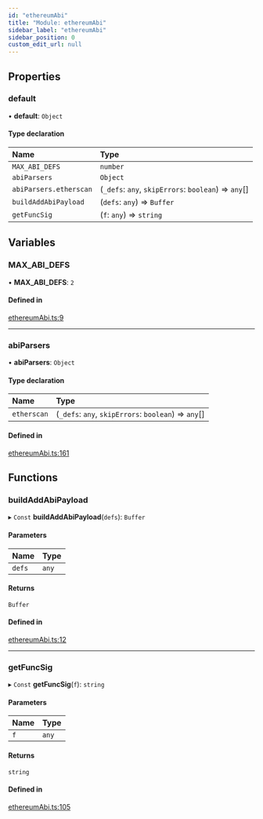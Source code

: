 ```yaml
---
id: "ethereumAbi"
title: "Module: ethereumAbi"
sidebar_label: "ethereumAbi"
sidebar_position: 0
custom_edit_url: null
---
```


## Properties

### default

• **default**: `Object`

#### Type declaration

| Name | Type |
| :------ | :------ |
| `MAX_ABI_DEFS` | `number` |
| `abiParsers` | `Object` |
| `abiParsers.etherscan` | (`_defs`: `any`, `skipErrors`: `boolean`) => `any`[] |
| `buildAddAbiPayload` | (`defs`: `any`) => `Buffer` |
| `getFuncSig` | (`f`: `any`) => `string` |

## Variables

### MAX\_ABI\_DEFS

• **MAX\_ABI\_DEFS**: ``2``

#### Defined in

[ethereumAbi.ts:9](https://github.com/GridPlus/gridplus-sdk/blob/5ca4955/src/ethereumAbi.ts#L9)

___

### abiParsers

• **abiParsers**: `Object`

#### Type declaration

| Name | Type |
| :------ | :------ |
| `etherscan` | (`_defs`: `any`, `skipErrors`: `boolean`) => `any`[] |

#### Defined in

[ethereumAbi.ts:161](https://github.com/GridPlus/gridplus-sdk/blob/5ca4955/src/ethereumAbi.ts#L161)

## Functions

### buildAddAbiPayload

▸ `Const` **buildAddAbiPayload**(`defs`): `Buffer`

#### Parameters

| Name | Type |
| :------ | :------ |
| `defs` | `any` |

#### Returns

`Buffer`

#### Defined in

[ethereumAbi.ts:12](https://github.com/GridPlus/gridplus-sdk/blob/5ca4955/src/ethereumAbi.ts#L12)

___

### getFuncSig

▸ `Const` **getFuncSig**(`f`): `string`

#### Parameters

| Name | Type |
| :------ | :------ |
| `f` | `any` |

#### Returns

`string`

#### Defined in

[ethereumAbi.ts:105](https://github.com/GridPlus/gridplus-sdk/blob/5ca4955/src/ethereumAbi.ts#L105)
